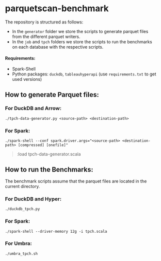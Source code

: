 # parquetscan-benchmark

The repository is structured as follows:
- In the `generator` folder we store the scripts to generate parquet files from the different parquet writers. 
- In the `job` and `tpch` folders we store the scripts to run the benchmarks on each database with the respective scripts.

#### Requirements:

- Spark-Shell
- Python packages: `duckdb`, `tableauhyperapi` (use `requirements.txt` to get used versions)

## How to generate Parquet files:
### For DuckDB and Arrow:
```
./tpch-data-generator.py <source-path> <destination-path>
```

### For Spark:
```
./spark-shell --conf spark.driver.args="<source-path> <destination-path> [compressed] [onefile]"
```
> :load tpch-data-generator.scala

## How to run the Benchmarks:
The benchmark scripts assume that the parquet files are located in the current directory.
### For DuckDB and Hyper:
```
./duckdb_tpch.py
```

### For Spark:
```
./spark-shell --driver-memory 12g -i tpch.scala
```

### For Umbra:
```
./umbra_tpch.sh
